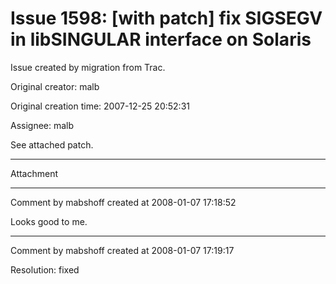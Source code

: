 # Issue 1598: [with patch] fix SIGSEGV in libSINGULAR interface on Solaris

Issue created by migration from Trac.

Original creator: malb

Original creation time: 2007-12-25 20:52:31

Assignee: malb

See attached patch.


---

Attachment


---

Comment by mabshoff created at 2008-01-07 17:18:52

Looks good to me.


---

Comment by mabshoff created at 2008-01-07 17:19:17

Resolution: fixed
